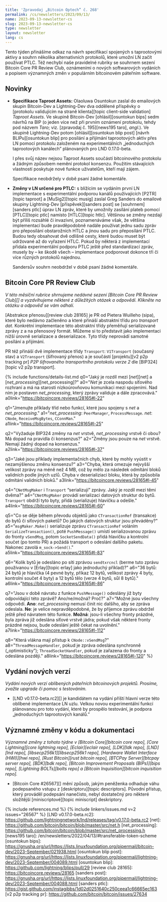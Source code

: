 ```yaml
---
title: 'Zpravodaj „Bitcoin Optech” č. 268'
permalink: /cs/newsletters/2023/09/13/
name: 2023-09-13-newsletter-cs
slug: 2023-09-13-newsletter-cs
type: newsletter
layout: newsletter
lang: cs
---
```

Tento týden přinášíme odkaz na návrh specifikací spojených s taprootovými
aktivy a souhrn několika alternativních protokolů, které umožní LN začít
používat PTLC. Též nechybí naše pravidelné rubriky se souhrnem sezení
Bitcoin Core PR Review Club, oznámeními o nových softwarových vydáních a
popisem významných změn v populárním bitcoinovém páteřním software.

## Novinky

- **Specifikace Taproot Assets:** Olaoluwa Osuntokun zaslal do
  emailových skupin Bitcoin-Dev a Lightning-Dev dva oddělené
  příspěvky o [protokolu validujícím na straně klienta][topic
  client-side validation] _Taproot Assets_. Ve skupině Bitcoin-Dev
  [ohlásil][osuntokun bips] sedm návrhů na BIP (o jeden více než
  při prvním oznámení protokolu, tehdy pod názvem _Taro_; viz.
  [zpravodaj č. 195][news195 taro], *angl.*). Ve skupině Lightning-Dev
  potom [ohlásil][osuntokun blip post] [návrh BLIPu][osuntokun blip]
  pro posílání a přijímání taprootových aktiv přes LN pomocí protokolu
  založeném na experimentálních „jednoduchých taprootových kanálech”
  plánovaných pro LND 0.17.0-beta.

  I přes svůj název nejsou Taproot Assets součástí bitcoinového protokolu
  a žádným způsobem nemění protokol konsenzu. Použitím stávajících
  vlastností poskytuje nové funkce uživatelům, kteří mají zájem.

  Specifikace neobdržely v době psaní žádné komentáře.

- **Změny v LN určené pro PTLC:** s blížícím se vydáním první
  LN implementace s experimentální podporou kanálů používajících [P2TR][topic
  taproot] a [MuSig2][topic musig] zaslal Greg Sanders do emailové
  skupiny Lightning-Dev [příspěvek][sanders post] se [souhrnem][sanders ptlc]
  úprav LN zpráv, které by umožnily zasílání plateb pomocí [PTLC][topic ptlc]
  namísto [HTLC][topic htlc]. Většinou se změny nezdají být příliš rozsáhlé
  či invazivní, poznamenáváme však, že většina implementací bude pravděpodobně
  nadále používat jednu sadu zpráv pro přeposílání obstarožních HTLC a
  jinou sadu pro přeposílání PTLC. Budou tedy obsahovat dvě odlišné cesty,
  které budou muset být udržované až do vyřazení HTLC. Pokud by některá
  z implementací přidala experimentální podporu PTLC ještě před standardizací
  zpráv, musely by – ke škodě všech – implementace podporovat dokonce tři či více různých
  protokolů najednou.

  Sandersův souhrn neobdržel v době psaní žádné komentáře.

## Bitcoin Core PR Review Club

*V této měsíční rubrice shrnujeme nedávné sezení [Bitcoin Core PR Review Club][] a
vyzdvihujeme některé z důležitých otázek a odpovědí. Klikněte na otázku a odpověď se vám odhalí.*

[Abstrakce přenosu][review club 28165] je PR od Pietera Wuilleho (sipa), které bylo
nedávno začleněno a které přináší abstraktní třídu pro _transport dat_. Konkrétní implementace
této abstraktní třídy přeměňují serializované zprávy z a na přenosový formát.
Můžeme si to představit jako implementaci nižší úrovně serializace a deserializace.
Tyto třídy neprovádí samotné posílání a přijímání.

PR též přináší dvě implementace třídy `Transport`: `V1Transport` (současný stav) a
`V2Transport` (šifrovaný přenos) a je součástí [projektu][v2 p2p tracking pr]
_P2P šifrovaného transportního protokolu verze 2_ dle [BIP324][topic v2 p2p transport].

{% include functions/details-list.md
  q0="Jaký je rozdíl mezi [*net*][net] a [*net_processing*][net_processing]?"
  a0="*Net* je zcela naspodu síťového rozhraní a má na starosti nízkoúrovňovou
       komunikaci mezi spojeními. Nad ním je postaven *net_processing*,
       který zprávy validuje a dále zpracovává."
  a0link="https://bitcoincore.reviews/28165#l-22"

  q1="Jmenujte příklady tříd nebo funkcí, které jsou spojeny s _net_ a _net_processing_."
  a1="*net_processing*: `PeerManager`, `ProcessMessage`.
      *net*: `CNode`, `ReceiveMsgBytes`, `CConnMan`."
  a1link="https://bitcoincore.reviews/28165#l-25"

  q2="Vyžaduje BIP324 změny na *net* vrstvě, *net_processing* vrstvě
      či obou? Má dopad na pravidla či konsenzus?"
  a2="Změny jsou pouze na *net* vrstvě. Nemají žádný dopad na konsenzus."
  a2link="https://bitcoincore.reviews/28165#l-37"

  q3="Jaké jsou příklady implementačních chyb, které by mohly vyústit v nezamýšlenou
      změnu konsenzu?"
  a3="Chyba, která omezuje nejvyšší velikost zprávy na méně než 4 MB, což by
      mělo za následek odmítání bloků validních podle jiných uzlů. Chyba v
      deserializiaci bloku, která by způsobila odmítání validních bloků."
  a3link="https://bitcoincore.reviews/28165#l-45"

  q4="`CNetMsgMaker` i `Transport` “serializují” zprávy.
      Jaký je rozdíl mezi těmi dvěma?"
  a4="`CNetMsgMaker` provádí serializaci datových struktur do bytů.
      `Transport` obdrží tyto byty, přidá (serializuje) hlavičku a odešle."
  a4link="https://bitcoincore.reviews/28165#l-60"

  q5="Co se děje během převodu objektů jako `CTransactionRef` (transakce)
      do bytů či síťových paketů? Do jakých datových struktur jsou
      převáděny?"
  a5="`msgMaker.Make()` serializuje zprávu `CTransactionRef` voláním
      `SerializeTransaction()`, poté `PushMessage()` umístí serializovanou
      zprávu do fronty `vSendMsg`, potom `SocketSendData()` přidá hlavičku
      a kontrolní součet (po tomto PR) a požádá transport o odeslání dalšího
      paketu. Nakonec zavolá `m_sock->Send()`."
  a5link="https://bitcoincore.reviews/28165#l-83"

  q6="Kolik bytů je odesláno po síti zprávou `sendtxrcncl` (berme tuto zprávu
      používanou v [Erlay][topic erlay] jako jednoduchý příklad)?"
  a6="36 bytů: 24 bytů je hlavička (4 pevné byty, příkaz 12 bytů,
      velikost zprávy 4 byty, kontrolní součet 4 byty) a 12 bytů tělo
      (verze 4 bytů, sůl 8 bytů)."
  a6link="https://bitcoincore.reviews/28165#l-86"

  q7="Jsou v době návratu z funkce `PushMessage()` odeslány již byty odpovídající této
      zprávě? Ano/ne/možná? Proč?"
  a7="Možné jsou všechny odpovědi. **Ano**: *net_processing* nemusí činit nic
      dalšího, aby se zpráva odeslala. **Ne**: je velice nepravděpodobné, že by
      příjemce zprávu obdržel ještě před návratem této funkce. **Možná**:
      jsou-li všechny fronty prázdné, byla zpráva již odeslána síťové vrstvě
      jádra; pokud však některé fronty prázdné nejsou, bude odeslání ještě
      čekat na uvolnění."
  a7link="https://bitcoincore.reviews/28165#l-112"

  q8="Která vlákna mají přístup k `CNode::vSendMsg`?"
  a8="`ThreadMessageHandler`, pokud je zpráva odeslána synchronně
      („optimisticky”); `ThreadSocketHandler`, pokud je zařazena do fronty
      a odeslána později."
  a8link="https://bitcoincore.reviews/28165#l-120"
%}

## Vydání nových verzí

*Vydání nových verzí oblíbených páteřních bitcoinových projektů. Prosíme,
zvažte upgrade či pomoc s testováním.*

- [LND v0.17.0-beta.rc2][] je kandidátem na vydání příští hlavní verze této
  oblíbené implementace LN uzlu. Velkou novou experimentální funkcí
  plánovanou pro toto vydání, které by prospělo testování, je podpora
  „jednoduchých taprootových kanálů.”

## Významné změny v kódu a dokumentaci

*Významné změny z tohoto týdne v [Bitcoin Core][bitcoin core repo], [Core
Lightning][core lightning repo], [Eclair][eclair repo], [LDK][ldk repo],
[LND][lnd repo], [libsecp256k1][libsecp256k1 repo], [Hardware Wallet
Interface (HWI)][hwi repo], [Rust Bitcoin][rust bitcoin repo], [BTCPay
Server][btcpay server repo], [BDK][bdk repo], [Bitcoin Improvement
Proposals (BIPs)][bips repo], [Lightning BOLTs][bolts repo] a
[Bitcoin Inquisition][bitcoin inquisition repo].*

- [Bitcoin Core #26567][] mění způsob, jakým peněženka odhaduje váhu podepsaného
  vstupu z [deskriptoru][topic descriptors]. Původní přístup, který prováděl podepsání
  nanečisto, nebyl dostatečný pro některé složitější [miniscriptové][topic miniscript]
  deskriptory.

{% include references.md %}
{% include linkers/issues.md v=2 issues="26567" %}
[LND v0.17.0-beta.rc2]: https://github.com/lightningnetwork/lnd/releases/tag/v0.17.0-beta.rc2
[net]: https://github.com/bitcoin/bitcoin/blob/master/src/net.h
[net_processing]: https://github.com/bitcoin/bitcoin/blob/master/src/net_processing.h
[news195 taro]: /en/newsletters/2022/04/13/#transferable-token-scheme
[osuntokun bips]: https://gnusha.org/url/https://lists.linuxfoundation.org/pipermail/bitcoin-dev/2023-September/021938.html
[osuntokun blip post]: https://gnusha.org/url/https://lists.linuxfoundation.org/pipermail/lightning-dev/2023-September/004089.html
[osuntokun blip]: https://github.com/lightning/blips/pull/29
[review club 28165]: https://bitcoincore.reviews/28165
[sanders post]: https://gnusha.org/url/https://lists.linuxfoundation.org/pipermail/lightning-dev/2023-September/004088.html
[sanders ptlc]: https://gist.github.com/instagibbs/1d02d0251640c250ceea1c66665ec163
[v2 p2p tracking pr]: https://github.com/bitcoin/bitcoin/issues/27634

